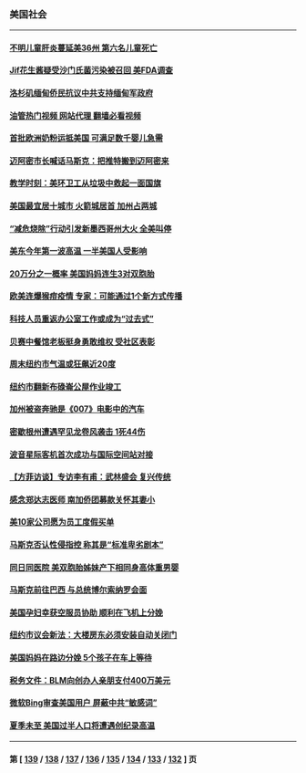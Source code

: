### 美国社会
---
#### [不明儿童肝炎蔓延美36州 第六名儿童死亡](../../pages/ncid1078160/n13743039.md?05231245) 
#### [Jif花生酱疑受沙门氏菌污染被召回 美FDA调查](../../pages/ncid1078160/n13743040.md?05231245) 
#### [洛杉矶缅甸侨民抗议中共支持缅甸军政府](../../pages/ncid1078160/n13743089.md?05231245) 
#### [油管热门视频 网站代理 翻墙必看视频](http://209.222.30.114:81/youtube.html?05231245)
#### [首批欧洲奶粉运抵美国 可满足数千婴儿急需](../../pages/ncid1078160/n13742974.md?05231245) 
#### [迈阿密市长喊话马斯克：把推特搬到迈阿密来](../../pages/ncid1078160/n13742978.md?05231245) 
#### [教学时刻：美环卫工从垃圾中救起一面国旗](../../pages/ncid1078160/n13742699.md?05231245) 
#### [美国最宜居十城市 火箭城居首 加州占两城](../../pages/ncid1078160/n13742420.md?05231245) 
#### [“减危烧除”行动引发新墨西哥州大火 全美叫停](../../pages/ncid1078160/n13742383.md?05231245) 
#### [美东今年第一波高温  一半美国人受影响](../../pages/ncid1078160/n13742391.md?05231245) 
#### [20万分之一概率 美国妈妈连生3对双胞胎](../../pages/ncid1078160/n13741985.md?05231245) 
#### [欧美连爆猴痘疫情 专家：可能通过1个新方式传播](../../pages/ncid1078160/n13742050.md?05231245) 
#### [科技人员重返办公室工作或成为“过去式”](../../pages/ncid1078160/n13742088.md?05231245) 
#### [贝赛中餐馆老板挺身勇敢维权 受社区表彰](../../pages/ncid1078160/n13742014.md?05231245) 
#### [周末纽约市气温或狂飙近20度](../../pages/ncid1078160/n13742031.md?05231245) 
#### [纽约市翻新布碌崙公屋作业竣工](../../pages/ncid1078160/n13742029.md?05231245) 
#### [加州被盗奔驰是《007》电影中的汽车](../../pages/ncid1078160/n13742022.md?05231245) 
#### [密歇根州遭遇罕见龙卷风袭击 1死44伤](../../pages/ncid1078160/n13742000.md?05231245) 
#### [波音星际客机首次成功与国际空间站对接](../../pages/ncid1078160/n13741997.md?05231245) 
#### [【方菲访谈】专访李有甫：武林盛会 复兴传统](../../pages/ncid1078160/n13741832.md?05231245) 
#### [感念郑达志医师 南加侨团募款关怀其妻小](../../pages/ncid1078160/n13741880.md?05231245) 
#### [美10家公司愿为员工度假买单](../../pages/ncid1078160/n13741758.md?05231245) 
#### [马斯克否认性侵指控 称其是“标准卑劣剧本”](../../pages/ncid1078160/n13741699.md?05231245) 
#### [同日同医院 美双胞胎姊妹产下相同身高体重男婴](../../pages/ncid1078160/n13741484.md?05231245) 
#### [马斯克前往巴西 与总统博尔索纳罗会面](../../pages/ncid1078160/n13741592.md?05231245) 
#### [美国孕妇幸获空服员协助 顺利在飞机上分娩](../../pages/ncid1078160/n13741471.md?05231245) 
#### [纽约市议会新法：大楼房东必须安装自动关闭门](../../pages/ncid1078160/n13741336.md?05231245) 
#### [美国妈妈在路边分娩 5个孩子在车上等待](../../pages/ncid1078160/n13741211.md?05231245) 
#### [税务文件：BLM向创办人亲朋支付400万美元](../../pages/ncid1078160/n13741108.md?05231245) 
#### [微软Bing审查美国用户 屏蔽中共“敏感词”](../../pages/ncid1078160/n13741031.md?05231245) 
#### [夏季未至 美国过半人口将遭遇创纪录高温](../../pages/ncid1078160/n13741037.md?05231245) 

---
#### 第 [ [139](./139.md?05231245) / [138](./138.md?05231245) / [137](./137.md?05231245) / [136](./136.md?05231245) / [135](./135.md?05231245) / [134](./134.md?05231245) / [133](./133.md?05231245) / [132](./132.md?05231245) ] 页

